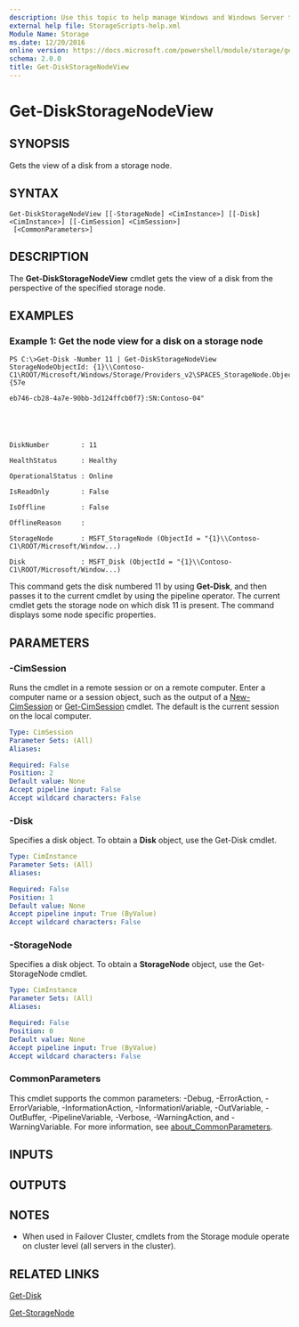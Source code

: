 ```yaml
---
description: Use this topic to help manage Windows and Windows Server technologies with Windows PowerShell.
external help file: StorageScripts-help.xml
Module Name: Storage
ms.date: 12/20/2016
online version: https://docs.microsoft.com/powershell/module/storage/get-diskstoragenodeview?view=windowsserver2019-ps&wt.mc_id=ps-gethelp
schema: 2.0.0
title: Get-DiskStorageNodeView
---
```


# Get-DiskStorageNodeView

## SYNOPSIS
Gets the view of a disk from a storage node.

## SYNTAX

```
Get-DiskStorageNodeView [[-StorageNode] <CimInstance>] [[-Disk] <CimInstance>] [[-CimSession] <CimSession>]
 [<CommonParameters>]
```

## DESCRIPTION
The **Get-DiskStorageNodeView** cmdlet gets the view of a disk from the perspective of the specified storage node.

## EXAMPLES

### Example 1: Get the node view for a disk on a storage node
```
PS C:\>Get-Disk -Number 11 | Get-DiskStorageNodeView
StorageNodeObjectId: {1}\\Contoso-C1\ROOT/Microsoft/Windows/Storage/Providers_v2\SPACES_StorageNode.ObjectId="{57e

eb746-cb28-4a7e-90bb-3d124ffcb0f7}:SN:Contoso-04"





DiskNumber        : 11

HealthStatus      : Healthy

OperationalStatus : Online

IsReadOnly        : False

IsOffline         : False

OfflineReason     :

StorageNode       : MSFT_StorageNode (ObjectId = "{1}\\Contoso-C1\ROOT/Microsoft/Window...)

Disk              : MSFT_Disk (ObjectId = "{1}\\Contoso-C1\ROOT/Microsoft/Window...)
```

This command gets the disk numbered 11 by using **Get-Disk**, and then passes it to the current cmdlet by using the pipeline operator.
The current cmdlet gets the storage node on which disk 11 is present.
The command displays some node specific properties.

## PARAMETERS

### -CimSession
Runs the cmdlet in a remote session or on a remote computer.
Enter a computer name or a session object, such as the output of a [New-CimSession](https://go.microsoft.com/fwlink/p/?LinkId=227967) or [Get-CimSession](https://go.microsoft.com/fwlink/p/?LinkId=227966) cmdlet.
The default is the current session on the local computer.

```yaml
Type: CimSession
Parameter Sets: (All)
Aliases:

Required: False
Position: 2
Default value: None
Accept pipeline input: False
Accept wildcard characters: False
```

### -Disk
Specifies a disk object.
To obtain a **Disk** object, use the Get-Disk cmdlet.

```yaml
Type: CimInstance
Parameter Sets: (All)
Aliases:

Required: False
Position: 1
Default value: None
Accept pipeline input: True (ByValue)
Accept wildcard characters: False
```

### -StorageNode
Specifies a disk object.
To obtain a **StorageNode** object, use the Get-StorageNode cmdlet.

```yaml
Type: CimInstance
Parameter Sets: (All)
Aliases:

Required: False
Position: 0
Default value: None
Accept pipeline input: True (ByValue)
Accept wildcard characters: False
```

### CommonParameters
This cmdlet supports the common parameters: -Debug, -ErrorAction, -ErrorVariable, -InformationAction, -InformationVariable, -OutVariable, -OutBuffer, -PipelineVariable, -Verbose, -WarningAction, and -WarningVariable. For more information, see [about_CommonParameters](https://go.microsoft.com/fwlink/?LinkID=113216).

## INPUTS

## OUTPUTS

## NOTES

* When used in Failover Cluster, cmdlets from the Storage module operate on cluster level (all servers in the cluster).

## RELATED LINKS

[Get-Disk](./Get-Disk.md)

[Get-StorageNode](./Get-StorageNode.md)

